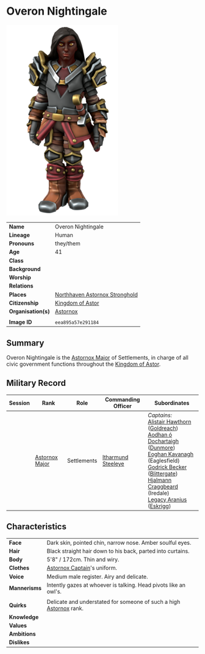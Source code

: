 # Overon Nightingale

<img src="https://raw.githubusercontent.com/jesskelsall/astarus-images/main/characters/portraits/eea895a57e291184.png" height="500" />

|||
| --- | --- |
| **Name** | Overon Nightingale | character.4
| **Lineage** | Human |
| **Pronouns** | they/them |
| **Age** | 41 |
| **Class** | |
| **Background** | |
| **Worship** | |
| **Relations** | |
| **Places** | [Northhaven Astornox Stronghold](../places/settlements/strongholds/northhaven-astornox-stronghold.md) |
| **Citizenship** | [Kingdom of Astor](../civilisations/kingdom-of-astor/kingdom-of-astor.md) |
| **Organisation(s)** | [Astornox](../organisations/government/astornox/astornox.md) |
|||
| **Image ID** | `eea895a57e291184` |

## Summary

Overon Nightingale is the [Astornox Major](../organisations/government/astornox/ranks/astornox-major.md) of Settlements, in charge of all civic government functions throughout the [Kingdom of Astor](../civilisations/kingdom-of-astor/kingdom-of-astor.md).

## Military Record

| Session | Rank | Role | Commanding Officer | Subordinates |
|:---:| --- | --- | --- | --- |
|| [Astornox Major](../organisations/government/astornox/ranks/astornox-major.md) | Settlements | [Itharmund Steeleye](itharmund-steeleye.md) | *Captains:*<br>[Alistair Hawthorn](alistair-hawthorn.md) ([Goldreach](../civilisations/kingdom-of-astor/SETTLEMENTS/GOLDREACH/README.md))<br>[Aodhan ó Dochartaigh](aodhan-o-dochartaigh.md) ([Dunmore](../places/settlements/cities/dunmore.md))<br>[Eoghan Kavanagh](eoghan-kavanagh.md) (Eaglesfield)<br>[Godrick Becker](godrick-becker.md) ([Blittergate](../places/settlements/towns/blittergate.md))<br>[Hjalmann Craggbeard](hjalmann-craggbeard.md) (Iredale)<br>[Legacy Aranius](legacy-aranius.md) ([Eskrigg](../places/settlements/cities/eskrigg.md)) |

## Characteristics

| | |
| --- | --- |
| **Face** | Dark skin, pointed chin, narrow nose. Amber soulful eyes. | characteristics.2
| **Hair** | Black straight hair down to his back, parted into curtains. |
| **Body** | 5'8" / 172cm. Thin and wiry. |
| **Clothes** | [Astornox Captain](../organisations/government/astornox/ranks/astornox-captain.md)'s uniform. |
| **Voice** | Medium male register. Airy and delicate. |
| **Mannerisms** | Intently gazes at whoever is talking. Head pivots like an owl's. |
| | |
| **Quirks** | Delicate and understated for someone of such a high [Astornox](../organisations/government/astornox/astornox.md) rank. |
| **Knowledge** | |
| **Values** | |
| **Ambitions** | |
| **Dislikes** | |
